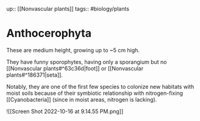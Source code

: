 up:: [[Nonvascular plants]]
tags:: #biology/plants  

# Anthocerophyta

These are medium height, growing up to ~5 cm high.

They have funny sporophytes, having only a sporangium but no [[Nonvascular plants#^63c36d|foot]] or [[Nonvascular plants#^186371|seta]].

Notably, they are one of the first few species to colonize new habitats with moist soils because of their symbiotic relationship with nitrogen-fixing [[Cyanobacteria]] (since in moist areas, nitrogen is lacking). 

![[Screen Shot 2022-10-16 at 9.14.55 PM.png]]